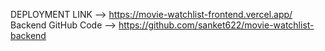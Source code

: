 DEPLOYMENT LINK --> https://movie-watchlist-frontend.vercel.app/
Backend GitHub Code --> https://github.com/sanket622/movie-watchlist-backend
